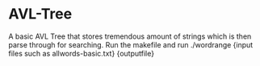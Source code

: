 # AVL-Tree
A basic AVL Tree that stores tremendous amount of strings which is then parse through for searching.
Run the makefile and run ./wordrange {input files such as allwords-basic.txt} {outputfile}
